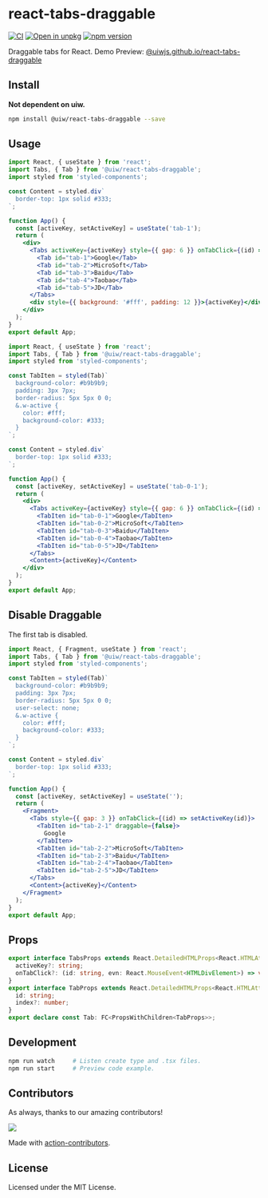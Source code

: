 # react-tabs-draggable

[![CI](https://github.com/uiwjs/react-tabs-draggable/actions/workflows/ci.yml/badge.svg)](https://github.com/uiwjs/react-tabs-draggable/actions/workflows/ci.yml)
[![Open in unpkg](https://img.shields.io/badge/Open%20in-unpkg-blue)](https://uiwjs.github.io/npm-unpkg/#/pkg/@uiw/react-tabs-draggable/file/README.md)
[![npm version](https://img.shields.io/npm/v/@uiw/react-tabs-draggable.svg)](https://www.npmjs.com/package/@uiw/react-tabs-draggable)

Draggable tabs for React. Demo Preview: [@uiwjs.github.io/react-tabs-draggable](https://uiwjs.github.io/react-tabs-draggable/)

## Install

**Not dependent on uiw.**

```bash
npm install @uiw/react-tabs-draggable --save
```

## Usage

```jsx mdx:preview
import React, { useState } from 'react';
import Tabs, { Tab } from '@uiw/react-tabs-draggable';
import styled from 'styled-components';

const Content = styled.div`
  border-top: 1px solid #333;
`;

function App() {
  const [activeKey, setActiveKey] = useState('tab-1');
  return (
    <div>
      <Tabs activeKey={activeKey} style={{ gap: 6 }} onTabClick={(id) => setActiveKey(id)}>
        <Tab id="tab-1">Google</Tab>
        <Tab id="tab-2">MicroSoft</Tab>
        <Tab id="tab-3">Baidu</Tab>
        <Tab id="tab-4">Taobao</Tab>
        <Tab id="tab-5">JD</Tab>
      </Tabs>
      <div style={{ background: '#fff', padding: 12 }}>{activeKey}</div>
    </div>
  );
}
export default App;
```

```jsx mdx:preview
import React, { useState } from 'react';
import Tabs, { Tab } from '@uiw/react-tabs-draggable';
import styled from 'styled-components';

const TabIten = styled(Tab)`
  background-color: #b9b9b9;
  padding: 3px 7px;
  border-radius: 5px 5px 0 0;
  &.w-active {
    color: #fff;
    background-color: #333;
  }
`;

const Content = styled.div`
  border-top: 1px solid #333;
`;

function App() {
  const [activeKey, setActiveKey] = useState('tab-0-1');
  return (
    <div>
      <Tabs activeKey={activeKey} style={{ gap: 6 }} onTabClick={(id) => setActiveKey(id)}>
        <TabIten id="tab-0-1">Google</TabIten>
        <TabIten id="tab-0-2">MicroSoft</TabIten>
        <TabIten id="tab-0-3">Baidu</TabIten>
        <TabIten id="tab-0-4">Taobao</TabIten>
        <TabIten id="tab-0-5">JD</TabIten>
      </Tabs>
      <Content>{activeKey}</Content>
    </div>
  );
}
export default App;
```

## Disable Draggable

The first tab is disabled.

```jsx mdx:preview
import React, { Fragment, useState } from 'react';
import Tabs, { Tab } from '@uiw/react-tabs-draggable';
import styled from 'styled-components';

const TabIten = styled(Tab)`
  background-color: #b9b9b9;
  padding: 3px 7px;
  border-radius: 5px 5px 0 0;
  user-select: none;
  &.w-active {
    color: #fff;
    background-color: #333;
  }
`;

const Content = styled.div`
  border-top: 1px solid #333;
`;

function App() {
  const [activeKey, setActiveKey] = useState('');
  return (
    <Fragment>
      <Tabs style={{ gap: 3 }} onTabClick={(id) => setActiveKey(id)}>
        <TabIten id="tab-2-1" draggable={false}>
          Google
        </TabIten>
        <TabIten id="tab-2-2">MicroSoft</TabIten>
        <TabIten id="tab-2-3">Baidu</TabIten>
        <TabIten id="tab-2-4">Taobao</TabIten>
        <TabIten id="tab-2-5">JD</TabIten>
      </Tabs>
      <Content>{activeKey}</Content>
    </Fragment>
  );
}
export default App;
```

## Props

```ts
export interface TabsProps extends React.DetailedHTMLProps<React.HTMLAttributes<HTMLDivElement>, HTMLDivElement> {
  activeKey?: string;
  onTabClick?: (id: string, evn: React.MouseEvent<HTMLDivElement>) => void;
}
export interface TabProps extends React.DetailedHTMLProps<React.HTMLAttributes<HTMLDivElement>, HTMLDivElement> {
  id: string;
  index?: number;
}
export declare const Tab: FC<PropsWithChildren<TabProps>>;
```


## Development

```bash
npm run watch     # Listen create type and .tsx files.
npm run start     # Preview code example.
```

## Contributors

As always, thanks to our amazing contributors!

<a href="https://github.com/uiwjs/react-tabs-draggable/graphs/contributors">
  <img src="https://uiwjs.github.io/react-tabs-draggable/CONTRIBUTORS.svg" />
</a>

Made with [action-contributors](https://github.com/jaywcjlove/github-action-contributors).

## License

Licensed under the MIT License.
